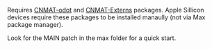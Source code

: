 Requires [CNMAT-odot](https://github.com/CNMAT/CNMAT-odot) and [CNMAT-Externs](https://github.com/CNMAT/CNMAT-Externs) packages.  Apple Sillicon devices require these packages to be installed manaully (not via Max package manager).

Look for the MAIN patch in the max folder for a quick start.